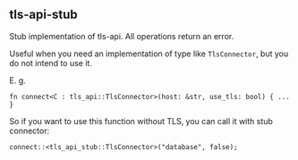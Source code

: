 ## tls-api-stub

Stub implementation of tls-api. All operations return an error.

Useful when you need an implementation of type like `TlsConnector`,
but you do not intend to use it.

E. g.

```
fn connect<C : tls_api::TlsConnector>(host: &str, use_tls: bool) { ... }
```

So if you want to use this function without TLS, you can call it with stub connector:

```
connect::<tls_api_stub::TlsConnector>("database", false);
```
